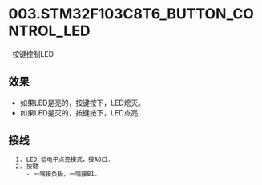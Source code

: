 # 003.STM32F103C8T6_BUTTON_CONTROL_LED
&nbsp;&nbsp;按键控制LED
## 效果
- 如果LED是亮的，按键按下，LED熄灭。
- 如果LED是灭的，按键按下，LED点亮.
## 接线
```txt
  1. LED 低电平点亮模式，接A0口.
  2. 按键
     - 一端接负极，一端接B1.
```